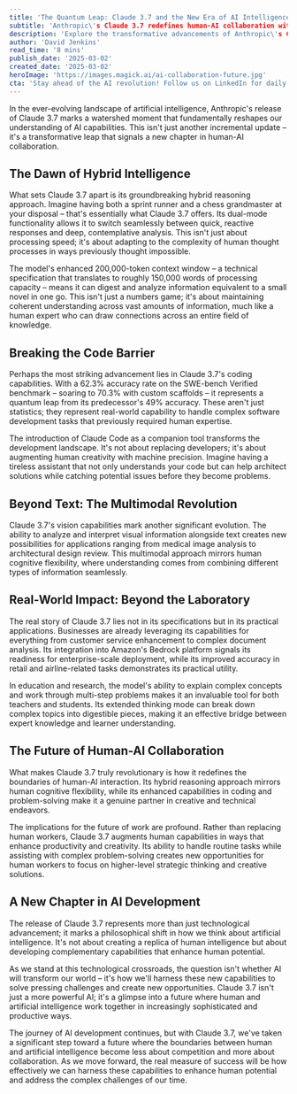 ```yaml
---
title: 'The Quantum Leap: Claude 3.7 and the New Era of AI Intelligence'
subtitle: 'Anthropic\'s Claude 3.7 redefines human-AI collaboration with groundbreaking hybrid reasoning'
description: 'Explore the transformative advancements of Anthropic\'s Claude 3.7, which marks a new era in AI intelligence by redefining human-AI collaboration through hybrid reasoning, enhanced coding accuracy, and multimodal understanding.'
author: 'David Jenkins'
read_time: '8 mins'
publish_date: '2025-03-02'
created_date: '2025-03-02'
heroImage: 'https://images.magick.ai/ai-collaboration-future.jpg'
cta: 'Stay ahead of the AI revolution! Follow us on LinkedIn for daily insights into groundbreaking developments like Claude 3.7 and expert analysis of the evolving AI landscape.'
---
```


In the ever-evolving landscape of artificial intelligence, Anthropic's release of Claude 3.7 marks a watershed moment that fundamentally reshapes our understanding of AI capabilities. This isn't just another incremental update – it's a transformative leap that signals a new chapter in human-AI collaboration.

## The Dawn of Hybrid Intelligence

What sets Claude 3.7 apart is its groundbreaking hybrid reasoning approach. Imagine having both a sprint runner and a chess grandmaster at your disposal – that's essentially what Claude 3.7 offers. Its dual-mode functionality allows it to switch seamlessly between quick, reactive responses and deep, contemplative analysis. This isn't just about processing speed; it's about adapting to the complexity of human thought processes in ways previously thought impossible.

The model's enhanced 200,000-token context window – a technical specification that translates to roughly 150,000 words of processing capacity – means it can digest and analyze information equivalent to a small novel in one go. This isn't just a numbers game; it's about maintaining coherent understanding across vast amounts of information, much like a human expert who can draw connections across an entire field of knowledge.

## Breaking the Code Barrier

Perhaps the most striking advancement lies in Claude 3.7's coding capabilities. With a 62.3% accuracy rate on the SWE-bench Verified benchmark – soaring to 70.3% with custom scaffolds – it represents a quantum leap from its predecessor's 49% accuracy. These aren't just statistics; they represent real-world capability to handle complex software development tasks that previously required human expertise.

The introduction of Claude Code as a companion tool transforms the development landscape. It's not about replacing developers; it's about augmenting human creativity with machine precision. Imagine having a tireless assistant that not only understands your code but can help architect solutions while catching potential issues before they become problems.

## Beyond Text: The Multimodal Revolution

Claude 3.7's vision capabilities mark another significant evolution. The ability to analyze and interpret visual information alongside text creates new possibilities for applications ranging from medical image analysis to architectural design review. This multimodal approach mirrors human cognitive flexibility, where understanding comes from combining different types of information seamlessly.

## Real-World Impact: Beyond the Laboratory

The real story of Claude 3.7 lies not in its specifications but in its practical applications. Businesses are already leveraging its capabilities for everything from customer service enhancement to complex document analysis. Its integration into Amazon's Bedrock platform signals its readiness for enterprise-scale deployment, while its improved accuracy in retail and airline-related tasks demonstrates its practical utility.

In education and research, the model's ability to explain complex concepts and work through multi-step problems makes it an invaluable tool for both teachers and students. Its extended thinking mode can break down complex topics into digestible pieces, making it an effective bridge between expert knowledge and learner understanding.

## The Future of Human-AI Collaboration

What makes Claude 3.7 truly revolutionary is how it redefines the boundaries of human-AI interaction. Its hybrid reasoning approach mirrors human cognitive flexibility, while its enhanced capabilities in coding and problem-solving make it a genuine partner in creative and technical endeavors.

The implications for the future of work are profound. Rather than replacing human workers, Claude 3.7 augments human capabilities in ways that enhance productivity and creativity. Its ability to handle routine tasks while assisting with complex problem-solving creates new opportunities for human workers to focus on higher-level strategic thinking and creative solutions.

## A New Chapter in AI Development

The release of Claude 3.7 represents more than just technological advancement; it marks a philosophical shift in how we think about artificial intelligence. It's not about creating a replica of human intelligence but about developing complementary capabilities that enhance human potential.

As we stand at this technological crossroads, the question isn't whether AI will transform our world – it's how we'll harness these new capabilities to solve pressing challenges and create new opportunities. Claude 3.7 isn't just a more powerful AI; it's a glimpse into a future where human and artificial intelligence work together in increasingly sophisticated and productive ways.

The journey of AI development continues, but with Claude 3.7, we've taken a significant step toward a future where the boundaries between human and artificial intelligence become less about competition and more about collaboration. As we move forward, the real measure of success will be how effectively we can harness these capabilities to enhance human potential and address the complex challenges of our time.